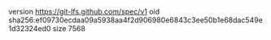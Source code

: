 version https://git-lfs.github.com/spec/v1
oid sha256:ef09730ecdaa09a5938aa4f2d906980e6843c3ee50b1e68dac549e1d32324ed0
size 7568

